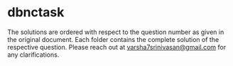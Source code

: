 # dbnctask

The solutions are ordered with respect to the question number as given in the original document.
Each folder contains the complete solution of the respective question.
Please reach out at varsha7srinivasan@gmail.com for any clarifications.
